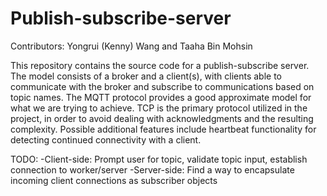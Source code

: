 # Publish-subscribe-server

Contributors: Yongrui (Kenny) Wang and Taaha Bin Mohsin

This repository contains the source code for a publish-subscribe server. The model consists of a broker and a client(s), with clients able to communicate with the broker and subscribe to communications based on topic names. The MQTT protocol provides a good approximate model for what we are trying to achieve. TCP is the primary protocol utilized in the project, in order to avoid dealing with acknowledgments and the resulting complexity. Possible additional features include heartbeat functionality for detecting continued connectivity with a client.

TODO:
-Client-side: Prompt user for topic, validate topic input, establish connection to worker/server
-Server-side: Find a way to encapsulate incoming client connections as subscriber objects
